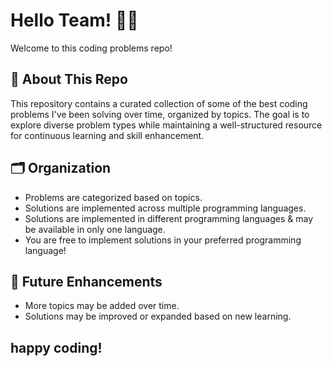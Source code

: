 # Hello Team! 👋👋

Welcome to this coding problems repo!  

## 📌 About This Repo  
This repository contains a curated collection of some of the best coding problems I've been solving over time, organized by topics. The goal is to explore diverse problem types while maintaining a well-structured resource for continuous learning and skill enhancement.  

## 🗂 Organization  
- Problems are categorized based on topics.  
- Solutions are implemented across multiple programming languages.  
- Solutions are implemented in different programming languages & may be available in only one language.
- You are free to implement solutions in your preferred programming language!  

## 🚀 Future Enhancements  
- More topics may be added over time.  
- Solutions may be improved or expanded based on new learning.  

## happy coding!  
